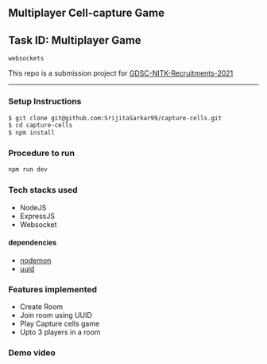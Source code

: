 ## Multiplayer Cell-capture Game

## Task ID: Multiplayer Game
`websockets`

This repo is a submission project for
[GDSC-NITK-Recruitments-2021](https://github.com/WebClub-NITK/GDSC-NITK-Recruitments-2021)

---
### Setup Instructions
```bash
$ git clone git@github.com:SrijitaSarkar99/capture-cells.git
$ cd capture-cells
$ npm install
```

### Procedure to run
```bash
npm run dev
```

### Tech stacks used
+ NodeJS
+ ExpressJS
+ Websocket

#### dependencies
+ [nodemon](https://www.npmjs.com/package/nodemon)
+ [uuid](https://www.npmjs.com/package/nodemon)


### Features implemented
+ Create Room
+ Join room using UUID
+ Play Capture cells game
+ Upto 3 players in a room

### Demo video